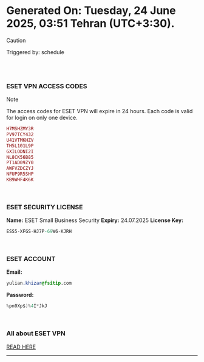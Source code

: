 # Generated On: Tuesday, 24 June 2025, 03:51 Tehran (UTC+3:30).

> [!CAUTION]
> Triggered by: schedule

<br><br>

### ESET VPN ACCESS CODES

> [!NOTE]
> The access codes for ESET VPN will expire in 24 hours.
> Each code is valid for login on only one device.

```ruby
H7MSHZMY3R
PV97TCY432
U41VTMKHZV
TH5L101L9P
GXILODNI2I
NL8CK56B85
PT1AD09ZY0
AWFVZDCZYJ
NFUP9R5SHP
KB9WHF4K6K
```

<br>

### ESET SECURITY LICENSE

**Name:** ESET Small Business Security
**Expiry:** 24.07.2025
**License Key:**

```POV-Ray SDL
ESS5-XFGS-HJ7P-69W6-KJRH
```

<br>

### ESET ACCOUNT

**Email:**

```CSS
yulian.khizar@fsitip.com
```

**Password:**

```POV-Ray SDL
%pn0Xp$)%4I*JkJ
```

<br>

### All about ESET VPN

[READ HERE](https://t.me/F_NiREvil/2113)

---

<br><br>

